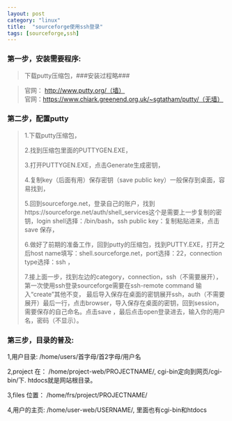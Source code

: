 ```yaml
---
layout: post
category: "linux"
title:  "sourceforge使用ssh登录"
tags: [sourceforge,ssh]
---
```

### 第一步，安装需要程序:

>下载putty压缩包，###安装过程略###

>官网： http://www.putty.org/（墙）  
>官网：https://www.chiark.greenend.org.uk/~sgtatham/putty/（无墙）       
 

### 第二步，配置putty

>1.下载putty压缩包， 
>
>2.找到压缩包里面的PUTTYGEN.EXE， 
> 
>3.打开PUTTYGEN.EXE，点击Generate生成密钥，
>  
>4.复制key（后面有用）保存密钥（save public key）一般保存到桌面，容易找到，
>  
>5.回到sourceforge.net，登录自己的账户，找到https://sourceforge.net/auth/shell_services这个是需要上一步复制的密钥，login shell选择：/bin/bash，ssh public key：复制粘贴进来，点击save 保存，  
>
>6.做好了前期的准备工作，回到putty的压缩包，找到PUTTY.EXE，打开之后host name填写：shell.sourceforge.net，port选择：22，connection type选择：ssh ，  
>
>7.接上面一步，找到左边的category，connection，ssh（不需要展开），第一次使用ssh登录sourceforge需要在ssh-remote command 输入“create”其他不变， 最后导入保存在桌面的密钥展开ssh，auth（不需要展开）最后一行，点击browser，导入保存在桌面的密钥，回到session，需要保存的自己命名。点击save ，最后点击open登录进去，输入你的用户名，密码（不显示）。  


### 第三步，目录的普及:

1,用户目录: /home/users/首字母/首2字母/用户名

2,project 在： /home/project-web/PROJECTNAME/, cgi-bin定向到网页/cgi-bin/下. htdocs就是网站根目录。

3,files 位置： /home/frs/project/PROJECTNAME/

4,用户的主页: /home/user-web/USERNAME/, 里面也有cgi-bin和htdocs


